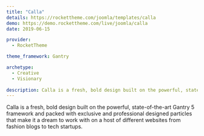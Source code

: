 ```yaml
---
title: "Calla"
details: https://rockettheme.com/joomla/templates/calla
demo: https://demo.rockettheme.com/live/joomla/calla
date: 2019-06-15

provider: 
  - RocketTheme

theme_framework: Gantry

archetype:
  - Creative
  - Visionary
  
description: Calla is a fresh, bold design built on the powerful, state-of-the-art Gantry 5 framework.
---
```


Calla is a fresh, bold design built on the powerful, state-of-the-art Gantry 5 framework and packed with exclusive and professional designed particles that make it a dream to work with on a host of different websites from fashion blogs to tech startups.